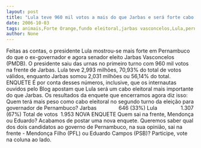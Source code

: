 ```yaml
---
layout: post
title: "Lula teve 960 mil votos a mais do que Jarbas e será forte cabo eleitoral em Pernambuco"
date: 2006-10-03
tags: animais,Forte Orange,fundo eleitoral,jarbas vasconcelos,Lula,pernambuco,Serasa,Votos Nulos
author: None
---
```

Feitas as contas, o presidente Lula mostrou-se mais forte em Pernambuco do que o ex-governador e agora senador eleito Jarbas Vasconcelos (PMDB).
O presidente saiu das urnas no primeiro turno com 960 mil votos na frente de Jarbas. 
Lula teve 2,993 milhões, 70,93% do total de votos válidos, enquanto Jarbas somou 2,031 milhões ou 56,14% do total.
ENQUETE
É por conta desses números, inclusive, que os internautas ouvidos pelo Blog apostam que Lula será um cabo eleitoral mais importante do que Jarbas.
Os resultados da enquete que encerramos agora diz isso:
Quem terá mais peso como cabo eleitoral no segundo turno da eleição para governador de Pernambuco?
Jarbas&nbsp;&nbsp;&nbsp;&nbsp;&nbsp;&nbsp;&nbsp;&nbsp;&nbsp;&nbsp;&nbsp;&nbsp;&nbsp;&nbsp; 646 (33%)
Lula&nbsp;&nbsp;&nbsp;&nbsp;&nbsp;&nbsp;&nbsp;&nbsp;&nbsp;&nbsp;&nbsp;&nbsp;&nbsp;&nbsp;&nbsp;&nbsp;1.307 (67%)
Total de votos&nbsp; 1.953
NOVA ENQUETE
Quem sai na frente, Mendonça ou Eduardo?
Acabamos de postar uma nova enquete. Queremos saber qual dos dois candidatos ao governo de Pernambuco, na sua opinião, sai na frente - Mendonça Filho (PFL) ou Eduardo Campos (PSB)?
Participe, vote na coluna ao lado. 